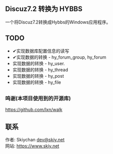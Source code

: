 Discuz7.2 转换为 HYBBS
------
一个将Discuz7.2转换成Hybbs的Windows应用程序。

## TODO
- ✔实现数据库配置信息的读写
- ✔实现数据的转换 - hy_forum_group, hy_forum  
- 实现数据的转换 - hy_user.
- 实现数据的转换 - hy_thread
- 实现数据的转换 - hy_post
- 实现数据的转换 - hy_file

## 

### 鸣谢(本项目使用到的开源库)
https://github.com/lxn/walk


## 联系
作者: Skiychan <dev@skiy.net>   
网站: https://www.skiy.net